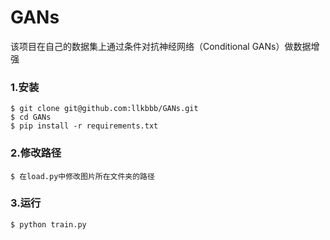 # GANs
该项目在自己的数据集上通过条件对抗神经网络（Conditional GANs）做数据增强

### 1.安装
```
$ git clone git@github.com:llkbbb/GANs.git
$ cd GANs
$ pip install -r requirements.txt
```

### 2.修改路径
```
$ 在load.py中修改图片所在文件夹的路径
```

### 3.运行
```
$ python train.py
```
